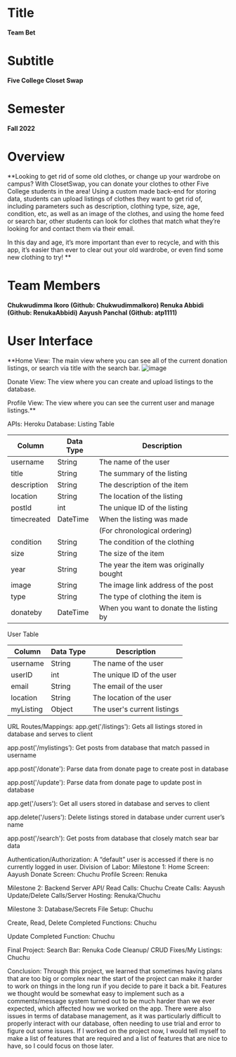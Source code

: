 # Title
**Team Bet**

# Subtitle
**Five College Closet Swap**

# Semester 
**Fall 2022**

# Overview
**Looking to get rid of some old clothes, or change up your wardrobe on campus? With ClosetSwap, you can donate your clothes to other Five College students in the area! Using a custom made back-end for storing data, students can upload listings of clothes they want to get rid of, including parameters such as description, clothing type, size, age, condition, etc, as well as an image of the clothes, and using the home feed or search bar, other students can look for clothes that match what they’re looking for and contact them via their email.

In this day and age, it’s more important than ever to recycle, and with this app, it’s easier than ever to clear out your old wardrobe, or even find some new clothing to try! **

# Team Members 
**Chukwudimma Ikoro (Github: ChukwudimmaIkoro)
Renuka Abbidi (Github: RenukaAbbidi)
Aayush Panchal (Github: atp1111)**
	
# User Interface 
**Home View: The main view where you can see all of the current donation listings, or search via title with the search bar.
![image](https://user-images.githubusercontent.com/69084967/206942645-1d4b6551-3d53-4f66-9eea-a610a3128b7d.png)
	
Donate View: The view where you can create and upload listings to the database.

Profile View: The view where you can see the current user and manage listings.**

APIs: Heroku
Database:
Listing Table 

| Column       | Data Type | Description                 |
|--------------|-----------|-----------------------------|
| username     | String    | The name of the user        |
| title        | String    | The summary of the listing  |
| description  | String    | The description of the item |
| location     | String    | The location of the listing |
| postId       | int       | The unique ID of the listing|
| timecreated  | DateTime  | When the listing was made   |
|              |           |(For chronological ordering) |
| condition       | String    | The condition of the clothing |
| size | String    | The size of the item |
| year    | String    | The year the item was originally bought |
| image | String    | The image link address of the post|
| type   | String    | The type of clothing the item is |
| donateby | DateTime  | When you want to donate the listing by |


User Table 

| Column       | Data Type | Description                 |
|--------------|-----------|-----------------------------|
| username     | String    | The name of the user        |
| userID       | int       | The unique ID of the user   |
| email        | String    | The email of the user       |
| location     | String    | The location of the user    |
| myListing    | Object    | The user's current listings  |

URL Routes/Mappings: 
app.get('/listings'): Gets all listings stored in database and serves to client

app.post('/mylistings’): Get posts from database that match passed in username

app.post('/donate'): Parse data from donate page to create post in database

app.post('/update'): Parse data from donate page to update post in database

app.get('/users'): Get all users stored in database and serves to client

app.delete('/users'): Delete listings stored in database under current user’s name

app.post('/search'): Get posts from database that closely match sear bar data


Authentication/Authorization: A “default” user is accessed if there is no currently logged in user.
Division of Labor: 
Milestone 1:
Home Screen: Aayush 
Donate Screen: Chuchu
Profile Screen: Renuka

Milestone 2:
Backend Server API/ Read Calls: Chuchu
Create Calls: Aayush
Update/Delete Calls/Server Hosting: Renuka/Chuchu

Milestone 3:
Database/Secrets File Setup: Chuchu

Create, Read, Delete Completed Functions: Chuchu

Update Completed Function: Chuchu

Final Project:
Search Bar: Renuka
Code Cleanup/ CRUD Fixes/My Listings: Chuchu


Conclusion: Through this project, we learned that sometimes having plans that are too big or complex near the start of the project can make it harder to work on things in the long run if you decide to pare it back a bit. Features we thought would be somewhat easy to implement such as a comments/message system turned out to be much harder than we ever expected, which affected how we worked on the app. There were also issues in terms of database management, as it was particularly difficult to properly interact with our database, often needing to use trial and error to figure out some issues. If I worked on the project now, I would tell myself to make a list of features that are required and a list of features that are nice to have, so I could focus on those later.

